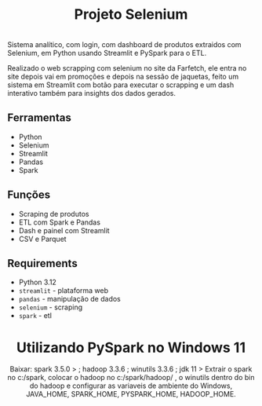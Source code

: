 <div align="center">
  <h1>Projeto Selenium</h1>
  
</div>
<br>
Sistema analítico, com login, com dashboard de produtos extraidos com Selenium, em Python usando Streamlit e PySpark para o ETL.

Realizado o web scrapping com selenium no site da Farfetch, ele entra no site depois vai em promoções e depois na sessão de jaquetas, feito um sistema em Streamlit com botão para executar o scrapping e um dash interativo também para insights dos dados gerados.
## Ferramentas
- Python
- Selenium
- Streamlit
- Pandas
- Spark


## Funções
- Scraping de produtos
- ETL com Spark e Pandas
- Dash e painel com Streamlit
- CSV e Parquet
  
<div align="center">
</div>

## Requirements
- Python 3.12
- `streamlit` - plataforma web
- `pandas` - manipulação de dados
- `selenium` - scraping
- `spark` - etl

<div align="center">
<h1>Utilizando PySpark no Windows 11</h1>
Baixar: spark 3.5.0 > ; hadoop 3.3.6 ; winutils 3.3.6 ; jdk 11 >
Extrair o spark no c:/spark, colocar o hadoop no c:/spark/hadoop/ , o winutils dentro do bin do hadoop e configurar as variaveis de ambiente do Windows, JAVA_HOME, SPARK_HOME, PYSPARK_HOME, HADOOP_HOME.
</div>
